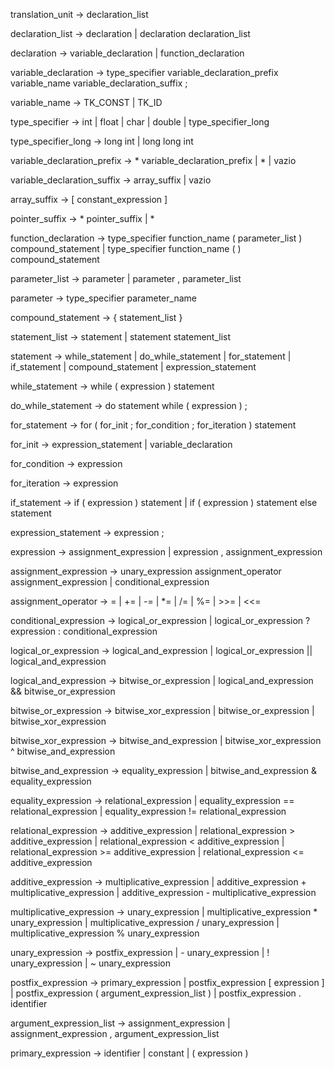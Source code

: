 translation_unit -> declaration_list

declaration_list -> declaration | declaration declaration_list

declaration -> variable_declaration | function_declaration

variable_declaration -> type_specifier variable_declaration_prefix variable_name variable_declaration_suffix ;

variable_name -> TK_CONST | TK_ID

type_specifier -> int | float | char | double | type_specifier_long

type_specifier_long -> long int | long long int

variable_declaration_prefix -> * variable_declaration_prefix | * | vazio

variable_declaration_suffix -> array_suffix | vazio

array_suffix -> [ constant_expression ]
 
pointer_suffix -> * pointer_suffix | *

function_declaration -> 
   type_specifier function_name ( parameter_list ) compound_statement | 
   type_specifier function_name ( ) compound_statement

parameter_list -> parameter | parameter , parameter_list

parameter -> type_specifier parameter_name

compound_statement -> { statement_list }

statement_list -> statement | statement statement_list

statement -> while_statement | do_while_statement | for_statement | if_statement | compound_statement | expression_statement

while_statement -> while ( expression ) statement

do_while_statement -> do statement while ( expression ) ;

for_statement -> for ( for_init ; for_condition ; for_iteration ) statement

for_init -> expression_statement | variable_declaration

for_condition -> expression

for_iteration -> expression

if_statement -> if ( expression ) statement | if ( expression ) statement else statement

expression_statement -> expression ;

expression -> assignment_expression | expression , assignment_expression

assignment_expression -> unary_expression assignment_operator assignment_expression | conditional_expression

assignment_operator -> = | += | -= | *= | /= | %= | >>= | <<=

conditional_expression -> logical_or_expression | logical_or_expression ? expression : conditional_expression

logical_or_expression -> logical_and_expression | logical_or_expression || logical_and_expression

logical_and_expression -> bitwise_or_expression | logical_and_expression && bitwise_or_expression

bitwise_or_expression -> bitwise_xor_expression | bitwise_or_expression | bitwise_xor_expression

bitwise_xor_expression -> bitwise_and_expression | bitwise_xor_expression ^ bitwise_and_expression

bitwise_and_expression -> equality_expression | bitwise_and_expression & equality_expression

equality_expression -> relational_expression | equality_expression == relational_expression | equality_expression != relational_expression

relational_expression -> additive_expression | relational_expression > additive_expression | relational_expression < additive_expression | relational_expression >= additive_expression | relational_expression <= additive_expression

additive_expression -> multiplicative_expression | additive_expression + multiplicative_expression | additive_expression - multiplicative_expression

multiplicative_expression -> unary_expression | multiplicative_expression * unary_expression | multiplicative_expression / unary_expression | multiplicative_expression % unary_expression

unary_expression -> postfix_expression | - unary_expression | ! unary_expression | ~ unary_expression

postfix_expression -> primary_expression | postfix_expression [ expression ] | postfix_expression ( argument_expression_list ) | postfix_expression . identifier

argument_expression_list -> assignment_expression | assignment_expression , argument_expression_list

primary_expression -> identifier | constant | ( expression )